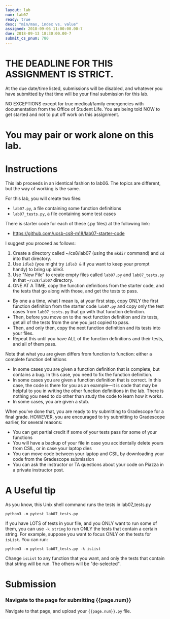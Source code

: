 ```yaml
---
layout: lab
num: lab07
ready: true
desc: "min/max, index vs. value"
assigned: 2018-09-06 11:00:00.00-7
due: 2018-09-13 18:30:00.00-7
submit_cs_pnum: 780
---
```


# THE DEADLINE FOR THIS ASSIGNMENT IS STRICT.

At the due date/time listed, submissions will be disabled, and whatever you have submitted by that time will be your final submission for this lab.

NO EXCEPTIONS except for true medical/family emergencies with
documentation from the Office of Student Life.  You are being told NOW to get started and not to put off
work on this assignment.


# You may pair or work alone on this lab.

# Instructions

This lab proceeds in an identical fashion to lab06.  The topics are different,
but the way of working is the same.

For this lab, you will create two files:

* `lab07.py`, a file containing some function definitions
* `lab07_tests.py`, a file containing some test cases

There is starter code for each of these (.py files) at the following link:

* <https://github.com/ucsb-cs8-m18/lab07-starter-code>

I suggest you proceed as follows:

1.  Create a directory called ~/cs8/lab07 (using the `mkdir` command) and `cd` into that directory.
2.  Use `idle3` (you might try `idle3 &` if you want to keep your prompt handy) to bring up idle3.
3.  Use "New File" to create empty files called `lab07.py` and `lab07_tests.py` in that `~/cs8/lab07` directory.
4.  ONE AT A TIME, copy the function definitions from the starter code, and the tests that go along with those, and get the tests to pass.
   * By one a a time, what I mean is, at your first step, copy ONLY the first function definition from  the starter code `lab07.py` and copy only the test cases from `lab07_tests.py` that go with that function definition.
   * Then, before you move on to the next function definition and <em>its</em> tests, get all of the tests from the one you just copied to pass.
   * Then, and only then, copy the next function definition and its tests into your files.
   * Repeat this until you have ALL of the function definitions and their tests, and all of them pass.
   
Note that what you are given differs from function to function: either a complete function definitions 
* In some cases you are given a function definition that is complete, but contains a bug.  In this case, you 
   need to fix the function definition.
* In some cases you are given a function definition that is correct. In this case, the code is there for you as an example&mdash;it is code that may be helpful to you in writing the other function definitions in the lab.   There is nothing you need to do other than study the code to learn how it works.
* In some cases, you are given a stub.

When you've done that, you are ready to try submitting to Gradescope for a final grade.  HOWEVER, you are encouraged to try submitting to Gradescope earlier, for several reasons:

* You can get partial credit if some of your tests pass for some of your functions
* You will have a backup of your file in case you accidentally delete yours from CSIL, or in case your laptop dies
* You can move code between your laptop and CSIL by downloading your code from the Gradescope submission
* You can ask the instructor or TA questions about your code on Piazza in a private instructor post.

# A Useful tip

As you know, this Unix shell command runs the tests in lab07_tests.py

```
python3 -m pytest lab07_tests.py
```

If you have LOTS of tests in your file, and you ONLY want to run some of them, you can use `-k string` to run ONLY the tests that contain a certain string.  For example, suppose you want to focus ONLY on the tests for `isList`.  You can run:

```
python3 -m pytest lab07_tests.py -k isList
```

Change `isList` to any function that you want, and only the tests that contain that string will be run.  The others will be "de-selected".


# Submission

### Navigate to the page for submitting {{page.num}}

Navigate to that page, and upload your `{{page.num}}.py` file.

